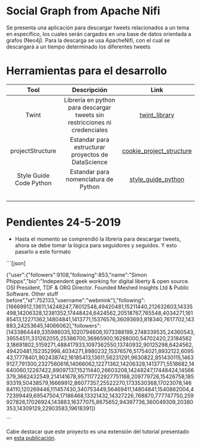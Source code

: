 # Social Graph from Apache Nifi

Se presenta una aplicación para descargar tweets relacionados a un tema en específico, los cuales serán cargados en una base de datos orientada a grafos (Neo4j). Para la descarga se usa ApacheNifi, con el cual se descargará a un tiempo determinado los diferentes tweets

# Herramientas para el desarrollo

|  Tool | Descripción   | Link  |
|:-:|:-:|:-:|
| Twint  | Librería en python para descargar tweets sin restricciones ni credenciales   | [twint_library]  |
| projectStructure  | Estandar para estructurar proyectos de DataScience   | [cookie_project_structure]  |
| Style Guide Code Python  | Estandar para nomenclatura de Python  | [style_guide_python]  |
|   |   |   |
|   |   |   |
|   |   |   |
|   |   |   |


# Pendientes 24-5-2019
- Hasta el momento se comprendió la librería para descargar tweets, ahora se debe tomar la lógica para seguidores y seguidos. Y esto pasarlo a este formato

´´´[json]

{"user":{"followers":9108,"following":853,"name":"Simon Phipps","bio":"Independent geek working for digital liberty & open source. OSI President, TDF & ORG Director. Founded Meshed Insights Ltd & Public Software. Other stuff before","id":752133,"username":"webmink"},"following":[16669912,13611,14248247,78012548,49420481,15211440,212632603,14335498,14206328,12381352,17448424,6424562,20518767,765548,4034271,16185413,12271362,14804841,1413771,15376576,36093693,818340,7617702,143883,24253645,14066062],"followers":[1433864449,335986035,1020794606,1073388199,2748339535,24360543,39554511,331262055,25386700,36965900,16288000,54702420,231845623,18691802,5159271,488417933,1097362550,13740932,90125298,6424562,49420481,152352998,4034271,8980232,15376576,51754021,8932122,609543,17778401,902438742,16185413,13611,56231291,9630822,851430115,14639127,791300,2327560616,14066062,12271362,14206328,1413771,5518682,14640060,12287422,89097137,15211440,26603208,14248247,17448424,14566379,3662432549,214141678,957117722927751168,209779726,15426758,18593319,50438579,16669912,86077357,25522270,1733530368,17023078,14684110,120269446,111457430,340753449,56469411,14804841,1540862004,472399449,69547504,17186468,13321432,14327226,768870,777747750,259927826,17026924,143883,16377075,8675652,94397736,360049309,20380353,14309129,22903583,19618391]}

´´´



Cabe destacar que este proyecto es una extensión del tutorial presentado en [esta publicación].

[twint_library]:https://github.com/twintproject/twint
[cookie_project_structure]:https://drivendata.github.io/cookiecutter-data-science/#directory-structure

[style_guide_python]:https://www.python.org/dev/peps/pep-0008/


[esta publicación]:https://medium.com/neo4j/finding-influencers-and-communities-in-the-graph-community-e3d691296325
